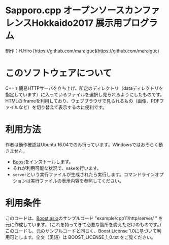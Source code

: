 # Sapporo.cpp オープンソースカンファレンスHokkaido2017 展示用プログラム

制作：H.Hiro [https://github.com/maraigue](https://github.com/maraigue)

# このソフトウェアについて

C++で簡易HTTPサーバを立ち上げ、所定のディレクトリ（dataディレクトリを指定しています）に入っているファイルを選択し見られるようにしたものです。  
HTMLのiframeを利用しており、ウェブブラウザで見られるもの（画像、PDFファイルなど）を切り替えて表示するのに便利です。

# 利用方法

作者は動作確認はUbuntu 16.04でのみ行っています。Windowsではおそらく動きません。

- [Boost](http://www.boost.org/)をインストールします。
- それが利用可能な状況で、`make`を行います。
- `server`という実行ファイルが生成されたら実行します。コマンドラインオプションは実行ファイルの表示内容を参照してください。

# 利用条件

このコードは、[Boost.asio](https://github.com/boostorg/asio)のサンプルコード "example/cpp11/http/server/
" を元に作成しています。（これを持ってきて必要な箇所を変えただけのものです。）  
このコードも、元のサンプルコードと同じく、Boost License 1.0に基づいて利用可とします。全文（英語）は BOOST\_LICENSE\_1\_0.txt をご覧ください。

